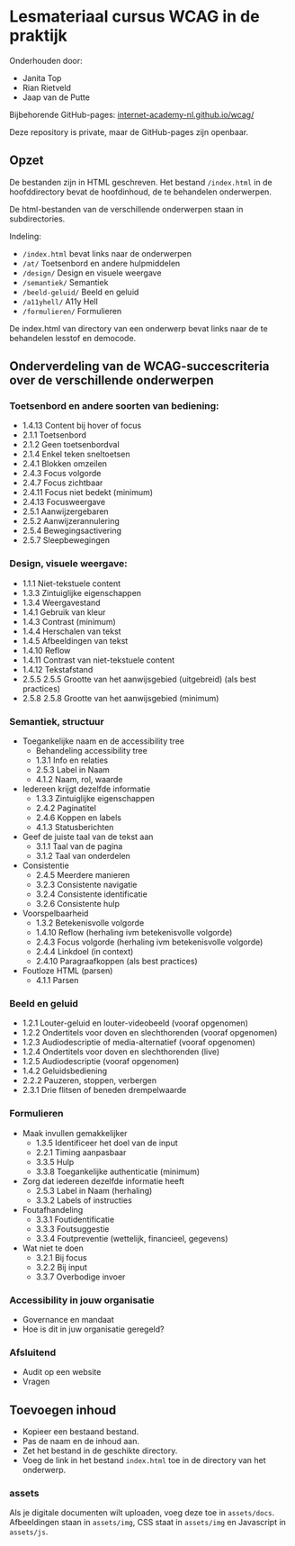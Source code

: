 # Lesmateriaal cursus WCAG in de praktijk

Onderhouden door: 

- Janita Top
- Rian Rietveld
- Jaap van de Putte

Bijbehorende GitHub-pages: 
[internet-academy-nl.github.io/wcag/](https://internet-academy-nl.github.io/wcag/)

Deze repository is private, maar de GitHub-pages zijn openbaar.

## Opzet

De bestanden zijn in HTML geschreven. Het bestand `/index.html` in de hoofddirectory bevat de hoofdinhoud, de te behandelen onderwerpen.  

De html-bestanden van de verschillende onderwerpen staan in subdirectories. 

Indeling:

- `/index.html` bevat links naar de onderwerpen 
- `/at/`  Toetsenbord en andere hulpmiddelen
- `/design/`  Design en visuele weergave
- `/semantiek/`  Semantiek
- `/beeld-geluid/`  Beeld en geluid
- `/a11yhell/`  A11y Hell
- `/formulieren/` Formulieren

De index.html van directory van een onderwerp bevat links naar de te behandelen lesstof en democode.


## Onderverdeling van de WCAG-succescriteria over de verschillende onderwerpen

### Toetsenbord en andere soorten van bediening:
- 1.4.13 Content bij hover of focus
- 2.1.1 Toetsenbord
- 2.1.2 Geen toetsenbordval
- 2.1.4 Enkel teken sneltoetsen
- 2.4.1 Blokken omzeilen
- 2.4.3 Focus volgorde
- 2.4.7 Focus zichtbaar
- 2.4.11 Focus niet bedekt (minimum)
- 2.4.13 Focusweergave
- 2.5.1 Aanwijzergebaren
- 2.5.2 Aanwijzerannulering
- 2.5.4 Bewegingsactivering
- 2.5.7 Sleepbewegingen

### Design, visuele weergave:
- 1.1.1 Niet-tekstuele content
- 1.3.3 Zintuiglijke eigenschappen
- 1.3.4 Weergavestand
- 1.4.1 Gebruik van kleur
- 1.4.3 Contrast (minimum)
- 1.4.4 Herschalen van tekst
- 1.4.5 Afbeeldingen van tekst
- 1.4.10 Reflow
- 1.4.11 Contrast van niet-tekstuele content
- 1.4.12 Tekstafstand
- 2.5.5 2.5.5 Grootte van het aanwijsgebied (uitgebreid) (als best practices)
- 2.5.8 2.5.8 Grootte van het aanwijsgebied (minimum)

### Semantiek, structuur

- Toegankelijke naam en de accessibility tree
    - Behandeling accessibility tree
    - 1.3.1 Info en relaties
    - 2.5.3 Label in Naam
    - 4.1.2 Naam, rol, waarde
- Iedereen krijgt dezelfde informatie
    - 1.3.3 Zintuiglijke eigenschappen
    - 2.4.2 Paginatitel
    - 2.4.6 Koppen en labels
    - 4.1.3 Statusberichten
- Geef de juiste taal van de tekst aan
    - 3.1.1 Taal van de pagina
    - 3.1.2 Taal van onderdelen
- Consistentie
    - 2.4.5 Meerdere manieren
    - 3.2.3 Consistente navigatie
    - 3.2.4 Consistente identificatie
    - 3.2.6 Consistente hulp
- Voorspelbaarheid
    - 1.3.2 Betekenisvolle volgorde
    - 1.4.10 Reflow (herhaling ivm betekenisvolle volgorde)
    - 2.4.3 Focus volgorde (herhaling ivm betekenisvolle volgorde)
    - 2.4.4 Linkdoel (in context)
    - 2.4.10 Paragraafkoppen (als best practices)
- Foutloze HTML (parsen)
    - 4.1.1 Parsen

### Beeld en geluid

- 1.2.1 Louter-geluid en louter-videobeeld (vooraf opgenomen)
- 1.2.2 Ondertitels voor doven en slechthorenden (vooraf opgenomen)
- 1.2.3 Audiodescriptie of media-alternatief (vooraf opgenomen)
- 1.2.4 Ondertitels voor doven en slechthorenden (live)
- 1.2.5 Audiodescriptie (vooraf opgenomen)
- 1.4.2 Geluidsbediening
- 2.2.2 Pauzeren, stoppen, verbergen
- 2.3.1 Drie flitsen of beneden drempelwaarde

### Formulieren

- Maak invullen gemakkelijker
  - 1.3.5 Identificeer het doel van de input
  - 2.2.1 Timing aanpasbaar
  - 3.3.5 Hulp
  - 3.3.8 Toegankelijke authenticatie (minimum)
- Zorg dat iedereen dezelfde informatie heeft
  - 2.5.3 Label in Naam (herhaling)
  - 3.3.2 Labels of instructies
- Foutafhandeling
  - 3.3.1 Foutidentificatie
  - 3.3.3 Foutsuggestie
  - 3.3.4 Foutpreventie (wettelijk, financieel, gegevens)
- Wat niet te doen
  - 3.2.1 Bij focus
  - 3.2.2 Bij input
  - 3.3.7 Overbodige invoer

### Accessibility in jouw organisatie
- Governance en mandaat
- Hoe is dit in juw organisatie geregeld?

### Afsluitend
- Audit op een website
- Vragen

## Toevoegen inhoud

- Kopieer een bestaand bestand. 
- Pas de naam en de inhoud aan.
- Zet het bestand in de geschikte directory.
- Voeg de link in het bestand `index.html` toe in de directory van het onderwerp.

### assets
Als je digitale documenten wilt uploaden, voeg deze toe in `assets/docs`.  
Afbeeldingen staan in `assets/img`, CSS staat in `assets/img` en Javascript in  `assets/js`.





